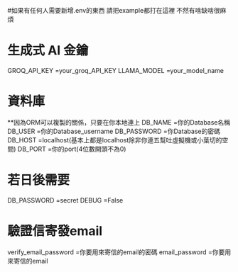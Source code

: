 ﻿#如果有任何人需要新增.env的東西 請把example都打在這裡 不然有啥缺啥很麻煩

# 生成式 AI 金鑰
GROQ_API_KEY =your_groq_API_KEY
LLAMA_MODEL =your_model_name

# 資料庫

**因為ORM可以複製的關係，只要在你本地連上
DB_NAME =你的Database名稱 
DB_USER =你的Database_username
DB_PASSWORD =你Database的密碼
DB_HOST =localhost(基本上都是localhost除非你連五幫吐虛擬機或小葉切的空間)
DB_PORT =你的port(4位數開頭不為0)


# 若日後需要
DB_PASSWORD =secret
DEBUG =False

# 驗證信寄發email
verify_email_password =你要用來寄信的email的密碼
email_password =你要用來寄信的email